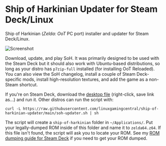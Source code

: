 # Ship of Harkinian Updater for Steam Deck/Linux
Ship of Harkinian (*Zelda: OoT* PC port) installer and updater for Steam Deck/Linux.

![Screenshot](https://i.imgur.com/xGJr8ZV.png)

Download, update, and play SoH. It was primarily designed to be used with the Steam Deck but it should also work with Ubuntu-based distributions, so long as your distro has `p7zip-full` installed (for installing OoT Reloaded). You can also view the SoH changelog, install a couple of Steam Deck-specific mods, install high-resolution textures, and add the game as a non-Steam shortcut.

If you're on Steam Deck, download the [desktop file](https://raw.githubusercontent.com/linuxgamingcentral/ship-of-harkinian-updater/main/soh-updater.desktop) (right-click, save link as...) and run it. Other distros can run the script with:

`curl -L https://raw.githubusercontent.com/linuxgamingcentral/ship-of-harkinian-updater/main/soh-updater.sh | sh`

The script will create a `ship-of-harkinian` folder in `~/Applications/`. Put your legally-dumped ROM inside of this folder and name it to `zelda64.z64`. If this file isn't found, the script will ask you to locate your ROM. See my [ROM dumping guide for Steam Deck](https://linuxgamingcentral.com/posts/ship-of-harkinian-steam-deck-guide/) if you need to get your ROM dumped.

